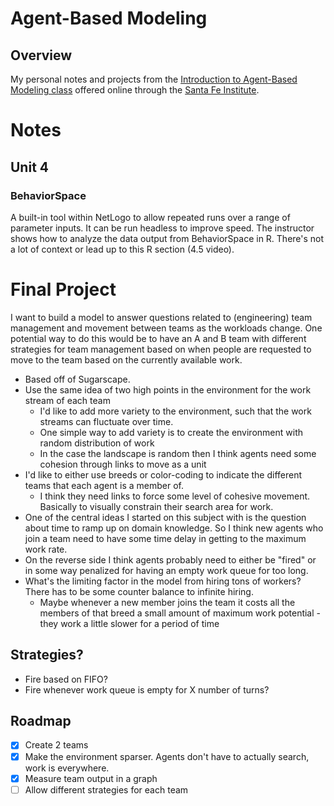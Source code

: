 # Agent-Based Modeling
## Overview
My personal notes and projects from the [Introduction to Agent-Based Modeling class](https://www.complexityexplorer.org/courses/121-introduction-to-agent-based-modeling) offered online through the [Santa Fe Institute](https://santafe.edu).

# Notes
## Unit 4
### BehaviorSpace
A built-in tool within NetLogo to allow repeated runs over a range of parameter inputs.
It can be run headless to improve speed.
The instructor shows how to analyze the data output from BehaviorSpace in R. There's not a lot of context or lead up to this R section (4.5 video).

# Final Project
I want to build a model to answer questions related to (engineering) team management and movement between teams as the workloads change. One potential way to do this would be to have an A and B team with different strategies for team management based on when people are requested to move to the team based on the currently available work.

* Based off of Sugarscape.
* Use the same idea of two high points in the environment for the work stream of each team
    * I'd like to add more variety to the environment, such that the work streams can fluctuate over time.
    * One simple way to add variety is to create the environment with random distribution of work
    * In the case the landscape is random then I think agents need some cohesion through links to move as a unit
* I'd like to either use breeds or color-coding to indicate the different teams that each agent is a member of.
    * I think they need links to force some level of cohesive movement. Basically to visually constrain their search area for work.
* One of the central ideas I started on this subject with is the question about time to ramp up on domain knowledge. So I think new agents who join a team need to have some time delay in getting to the maximum work rate. 
* On the reverse side I think agents probably need to either be "fired" or in some way penalized for having an empty work queue for too long.
* What's the limiting factor in the model from hiring tons of workers? There has to be some counter balance to infinite hiring.
    * Maybe whenever a new member joins the team it costs all the members of that breed a small amount of maximum work potential - they work a little slower for a period of time

## Strategies?
* Fire based on FIFO?
* Fire whenever work queue is empty for X number of turns?

## Roadmap
* [x] Create 2 teams
* [x] Make the environment sparser. Agents don't have to actually search, work is everywhere.
* [x] Measure team output in a graph
* [ ] Allow different strategies for each team